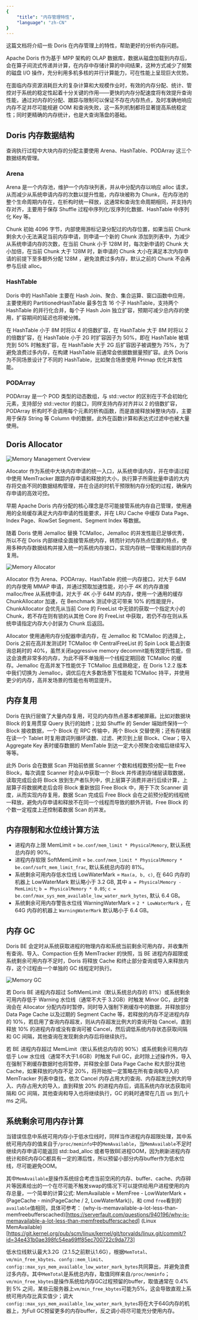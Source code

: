```yaml
---
{
    "title": "内存管理特性",
    "language": "zh-CN"
}
---
```


<!--
Licensed to the Apache Software Foundation (ASF) under one
or more contributor license agreements.  See the NOTICE file
distributed with this work for additional information
regarding copyright ownership.  The ASF licenses this file
to you under the Apache License, Version 2.0 (the
"License"); you may not use this file except in compliance
with the License.  You may obtain a copy of the License at

  http://www.apache.org/licenses/LICENSE-2.0

Unless required by applicable law or agreed to in writing,
software distributed under the License is distributed on an
"AS IS" BASIS, WITHOUT WARRANTIES OR CONDITIONS OF ANY
KIND, either express or implied.  See the License for the
specific language governing permissions and limitations
under the License.
-->

这篇文档将介绍一些 Doris 在内存管理上的特性，帮助更好的分析内存问题。

Apache Doris 作为基于 MPP 架构的 OLAP 数据库，数据从磁盘加载到内存后，会在算子间流式传递并计算，在内存中存储计算的中间结果，这种方式减少了频繁的磁盘 I/O 操作，充分利用多机多核的并行计算能力，可在性能上呈现巨大优势。

在面临内存资源消耗巨大的复杂计算和大规模作业时，有效的内存分配、统计、管控对于系统的稳定性起着十分关键的作用——更快的内存分配速度将有效提升查询性能，通过对内存的分配、跟踪与限制可以保证不存在内存热点，及时准确地响应内存不足并尽可能规避 OOM 和查询失败，这一系列机制都将显著提高系统稳定性；同时更精确的内存统计，也是大查询落盘的基础。

## Doris 内存数据结构

查询执行过程中大块内存的分配主要使用 Arena、HashTable、PODArray 这三个数据结构管理。

### Arena

Arena 是一个内存池，维护一个内存块列表，并从中分配内存以响应 alloc 请求，从而减少从系统申请内存的次数以提升性能，内存块被称为 Chunk，在内存池的整个生命周期内存在，在析构时统一释放，这通常和查询生命周期相同，并支持内存对齐，主要用于保存 Shuffle 过程中序列化/反序列化数据、HashTable 中序列化 Key 等。

Chunk 初始 4096 字节，内部使用游标记录分配过的内存位置，如果当前 Chunk 剩余大小无法满足当前内存申请，则申请一个新的 Chunk 添加到列表中，为减少从系统申请内存的次数，在当前 Chunk 小于 128M 时，每次新申请的 Chunk 大小加倍，在当前 Chunk 大于 128M 时，新申请的 Chunk 大小在满足本次内存申请的前提下至多额外分配 128M ，避免浪费过多内存，默认之前的 Chunk 不会再参与后续 alloc。

### HashTable

Doris 中的 HashTable 主要在 Hash Join、聚合、集合运算、窗口函数中应用，主要使用的 PartitionedHashTable 最多包含 16 个子 HashTable，支持两个 HashTable 的并行化合并，每个子 Hash Join 独立扩容，预期可减少总内存的使用，扩容期间的延迟也将被分摊。

在 HashTable 小于 8M 时将以 4 的倍数扩容，在 HashTable 大于 8M 时将以 2 的倍数扩容，在 HashTable 小于 2G 时扩容因子为 50%，即在 HashTable 被填充到 50% 时触发扩容，在 HashTable 大于 2G 后扩容因子被调整为 75%，为了避免浪费过多内存，在构建 HashTable 前通常会依据数据量预扩容。此外 Doris 为不同场景设计了不同的 HashTable，比如聚合场景使用 PHmap 优化并发性能。

### PODArray

PODArray 是一个 POD 类型的动态数组，与 std::vector 的区别在于不会初始化元素，支持部分 std::vector 的接口，同样支持内存对齐并以 2 的倍数扩容，PODArray 析构时不会调用每个元素的析构函数，而是直接释放掉整块内存，主要用于保存 String 等 Column 中的数据，此外在函数计算和表达式过滤中也被大量使用。

## Doris Allocator

![Memory Management Overview](/images/memory-management-overview.png)

Allocator 作为系统中大块内存申请的统一入口，从系统申请内存，并在申请过程中使用 MemTracker 跟踪内存申请和释放的大小，执行算子所需批量申请的大内存将交由不同的数据结构管理，并在合适的时机干预限制内存分配的过程，确保内存申请的高效可控。

早期 Apache Doris 内存分配的核心理念是尽可能接管系统内存自己管理，使用通用的全局缓存满足大内存申请的性能要求，并在 LRU Cache 中缓存 Data Page、Index Page、RowSet Segment、Segment Index 等数据。

随着 Doris 使用 Jemalloc 替换 TCMalloc，Jemalloc 的并发性能已足够优秀，所以不在 Doris 内部继续全面接管系统内存，转而针对内存热点位置的特点，使用多种内存数据结构并接入统一的系统内存接口，实现内存统一管理和局部的内存复用。

![Memory Allocator](/images/memory-allocator.png)

Allocator 作为 Arena、PODArray、HashTable 的统一内存接口，对大于 64M 的内存使用 MMAP 申请，并通过预取加速性能，对小于 4K 的内存直接 malloc/free 从系统申请，对大于 4K 小于 64M 的内存，使用一个通用的缓存 ChunkAllocator 加速，在 Benchmark 测试中这可带来 10% 的性能提升，ChunkAllocator 会优先从当前 Core 的 FreeList 中无锁的获取一个指定大小的 Chunk，若不存在则有锁的从其他 Core 的 FreeList 中获取，若仍不存在则从系统申请指定内存大小封装为 Chunk 后返回。

Allocator 使用通用内存分配器申请内存，在 Jemalloc 和 TCMalloc 的选择上，Doris 之前在高并发测试时 TCMalloc 中 CentralFreeList 的 Spin Lock 能占到查询总耗时的 40%，虽然关闭aggressive memory decommit能有效提升性能，但这会浪费非常多的内存，为此不得不单独用一个线程定期回收 TCMalloc 的缓存。Jemalloc 在高并发下性能优于 TCMalloc 且成熟稳定，在 Doris 1.2.2 版本中我们切换为 Jemalloc，调优后在大多数场景下性能和 TCMalloc 持平，并使用更少的内存，高并发场景的性能也有明显提升。

## 内存复用

Doris 在执行层做了大量内存复用，可见的内存热点基本都被屏蔽。比如对数据块 Block 的复用贯穿 Query 执行的始终；比如 Shuffle 的 Sender 端始终保持一个 Block 接收数据，一个 Block 在 RPC 传输中，两个 Block 交替使用；还有存储层在读一个 Tablet 时复用谓词列循环读数、过滤、拷贝到上层 Block、Clear；导入 Aggregate Key 表时缓存数据的 MemTable 到达一定大小预聚合收缩后继续写入等等。

此外 Doris 会在数据 Scan 开始前依据 Scanner 个数和线程数预分配一批 Free Block，每次调度 Scanner 时会从中获取一个 Block 并传递到存储层读取数据，读取完成后会将 Block 放到生产者队列中，供上层算子消费并进行后续计算，上层算子将数据拷走后会将 Block 重新放回 Free Block 中，用于下次 Scanner 调度，从而实现内存复用，数据 Scan 完成后 Free Block 会在之前预分配的线程统一释放，避免内存申请和释放不在同一个线程而导致的额外开销，Free Block 的个数一定程度上还控制着数据 Scan 的并发。

## 内存限制和水位线计算方法

- 进程内存上限 MemLimit = `be.conf/mem_limit * PhysicalMemory`, 默认系统总内存的 90%。
- 进程内存软限 SoftMemLimit = `be.conf/mem_limit * PhysicalMemory * be.conf/soft_mem_limit_frac`, 默认系统总内存的 81%。
- 系统剩余可用内存低水位线 LowWaterMark = `Max(a, b, c)`, 在 64G 内存的机器上 LowWaterMark 默认略小于 3.2 GB, 其中 `a = PhysicalMemory - MemLimit`; `b = PhysicalMemory * 0.05`; `c = be.conf/max_sys_mem_available_low_water_mark_bytes`, 默认 6.4 GB。
- 系统剩余可用内存警告水位线 WarningWaterMark = `2 * LowWaterMark` ，在 64G 内存的机器上 `WarningWaterMark` 默认略小于 6.4 GB。

## 内存 GC

Doris BE 会定时从系统获取进程的物理内存和系统当前剩余可用内存，并收集所有查询、导入、Compaction 任务 MemTracker 的快照，当 BE 进程内存超限或系统剩余可用内存不足时，Doris 将释放 Cache 和终止部分查询或导入来释放内存，这个过程由一个单独的 GC 线程定时执行。

![Memory GC](memory-gc.png)

若 Doris BE 进程内存超过 SoftMemLimit（默认系统总内存的 81%）或系统剩余可用内存低于 Warning 水位线（通常不大于 3.2GB）时触发 Minor GC，此时查询会在 Allocator 分配内存时暂停，同时导入强制下刷缓存中的数据，并释放部分 Data Page Cache 以及过期的 Segment Cache 等，若释放的内存不足进程内存的 10%，若启用了查询内存超发，则从内存超发比例大的查询开始 Cancel，直到释放 10% 的进程内存或没有查询可被 Cancel，然后调低系统内存状态获取间隔和 GC 间隔，其他查询在发现剩余内存后将继续执行。

若 BE 进程内存超过 MemLimit（默认系统总内存的 90%）或系统剩余可用内存低于 Low 水位线（通常不大于1.6GB）时触发 Full GC，此时除上述操作外，导入在强制下刷缓存数据时也将暂停，并释放全部 Data Page Cache 和大部分其他 Cache，如果释放的内存不足 20%，将开始按一定策略在所有查询和导入的 MemTracker 列表中查找，依次 Cancel 内存占用大的查询、内存超发比例大的导入、内存占用大的导入，直到释放 20% 的进程内存后，调高系统内存状态获取间隔和 GC 间隔，其他查询和导入也将继续执行，GC 的耗时通常在几百 us 到几十 ms 之间。

## 系统剩余可用内存计算

当错误信息中系统可用内存小于低水位线时，同样当作进程内存超限处理，其中系统可用内存的值来自于`/proc/meminfo`中的`MemAvailable`，当`MemAvailable`不足时继续内存申请可能返回 std::bad_alloc 或者导致BE进程OOM，因为刷新进程内存统计和BE内存GC都具有一定的滞后性，所以预留小部分内存buffer作为低水位线，尽可能避免OOM。

其中`MemAvailable`是操作系统综合考虑当前空闲的内存、buffer、cache、内存碎片等因素给出的一个在尽可能不触发swap的情况下可以提供给用户进程使用的内存总量，一个简单的计算公式: MemAvailable = MemFree - LowWaterMark + (PageCache - min(PageCache / 2, LowWaterMark))，和 cmd `free`看到的`available`值相同，具体可参考：
(why-is-memavailable-a-lot-less-than-memfreebufferscached)[https://serverfault.com/questions/940196/why-is-memavailable-a-lot-less-than-memfreebufferscached]
(Linux MemAvailable)[https://git.kernel.org/pub/scm/linux/kernel/git/torvalds/linux.git/commit/?id=34e431b0ae398fc54ea69ff85ec700722c9da773]

低水位线默认最大3.2G（2.1.5之前默认1.6G），根据`MemTotal`、`vm/min_free_kbytes`、`confg::mem_limit`、`config::max_sys_mem_available_low_water_mark_bytes`共同算出，并避免浪费过多内存。其中`MemTotal`是系统总内存，取值同样来自`/proc/meminfo`；`vm/min_free_kbytes`是操作系统给内存GC过程预留的buffer，取值通常在 0.4% 到 5% 之间，某些云服务器上`vm/min_free_kbytes`可能为5%，这会导致直观上系统可用内存比真实值少；调大`config::max_sys_mem_available_low_water_mark_bytes`将在大于64G内存的机器上，为Full GC预留更多的内存buffer，反之调小将尽可能充分使用内存。
